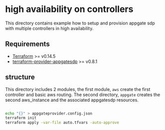 # high availability on controllers

This directory contains example how to setup and provision appgate sdp with multiple controllers in high availability.

## Requirements
- [Terraform](https://www.terraform.io/downloads.html) >= v0.14.5
- [terraform-provider-appgatesdp](https://github.com/appgate/terraform-provider-appgatesdp/releases) >= v0.8.1



## structure

This directory includes 2 modules, the first module, `aws` create the first controller and basic aws routing.
The second directory, `appgate` creates the second aws_instance and the associated appgatesdp resources.


```bash

echo "{}" > appgateprovider.config.json
terraform init
terraform apply -var-file auto.tfvars -auto-approve
```
